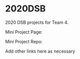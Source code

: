 # 2020DSB
2020 DSB projects for Team 4. 

Mini Project Page: 

Mini Project Repo: 

Add other links here as necessary